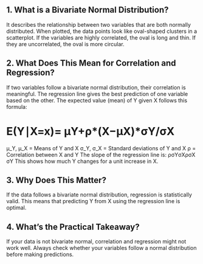 ## 1. What is a Bivariate Normal Distribution?
It describes the relationship between two variables that are both normally distributed.
When plotted, the data points look like oval-shaped clusters in a scatterplot.
If the variables are highly correlated, the oval is long and thin. If they are uncorrelated, the oval is more circular.
## 2. What Does This Mean for Correlation and Regression?
If two variables follow a bivariate normal distribution, their correlation is meaningful.
The regression line gives the best prediction of one variable based on the other.
The expected value (mean) of Y given X follows this formula:
# E(Y∣X=x)= μY​+ρ*(X−μX​)*σY​/σX​​
μ_Y, μ_X = Means of Y and X
σ_Y, σ_X = Standard deviations of Y and X
ρ = Correlation between X and Y
The slope of the regression line is:
ρσYσXρσX​σY​​
This shows how much Y changes for a unit increase in X.
## 3. Why Does This Matter?
If the data follows a bivariate normal distribution, regression is statistically valid.
This means that predicting Y from X using the regression line is optimal.
## 4. What’s the Practical Takeaway?
If your data is not bivariate normal, correlation and regression might not work well.
Always check whether your variables follow a normal distribution before making predictions.

